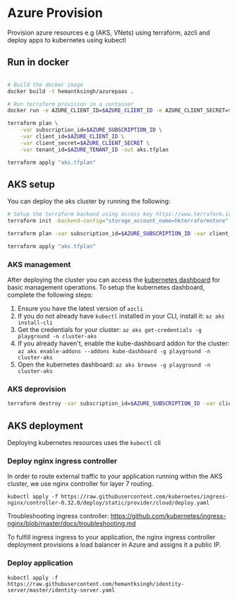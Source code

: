 # Azure Provision

Provision azure resources e.g (AKS, VNets) using terraform, azcli and deploy apps to kubernetes using kubectl

## Run in docker
```sh

# Build the docker image
docker build -t hemantksingh/azurepaas .

# Run terraform provision in a container
docker run -e AZURE_CLIENT_ID=$AZURE_CLIENT_ID -e AZURE_CLIENT_SECRET=$AZURE_CLIENT_SECRET -e AZURE_SUBSCRIPTION_ID=$AZURE_SUBSCRIPTION_ID -e AZURE_TENANT_ID=$AZURE_TENANT_ID -it hemantksingh/terraform /bin/bash

terraform plan \
    -var subscription_id=$AZURE_SUBSCRIPTION_ID \
    -var client_id=$AZURE_CLIENT_ID \
    -var client_secret=$AZURE_CLIENT_SECRET \
    -var tenant_id=$AZURE_TENANT_ID -out aks.tfplan

terraform apply "aks.tfplan"
```

## AKS setup

You can deploy the aks cluster by running the following:

```sh
# Setup the terraform backend using access key https://www.terraform.io/docs/backends/types/azurerm.html
terraform init -backend-config="storage_account_name=hkterraformstore" -backend-config="container_name=cluster-state" -backend-config="key=lolcat.tfstate" -backend-config="access_key=$BACKEND_ACCESS_KEY"

terraform plan -var subscription_id=$AZURE_SUBSCRIPTION_ID -var client_id=$AZURE_CLIENT_ID -var client_secret=$AZURE_CLIENT_SECRET -var tenant_id=$AZURE_TENANT_ID -out aks.tfplan

terraform apply "aks.tfplan"
```

### AKS management

After deploying the cluster you can access the [kubernetes dashboard](https://docs.microsoft.com/en-gb/azure/aks/kubernetes-dashboard) for basic management operations. To setup the kubernetes dashboard, complete the following steps:

1. Ensure you have the latest version of `azcli`
2. If you do not already have `kubectl` installed in your CLI, install it: `az aks install-cli`
3. Get the credentials for your cluster: `az aks get-credentials -g playground -n cluster-aks`
4. If you already haven't, enable the kube-dashboard addon for the cluster: `az aks enable-addons --addons kube-dashboard -g playground -n cluster-aks`
5. Open the kubernetes dashboard: `az aks browse -g playground -n cluster-aks`

### AKS deprovision

```sh
terraform destroy -var subscription_id=$AZURE_SUBSCRIPTION_ID -var client_id=$AZURE_CLIENT_ID -var client_secret=$AZURE_CLIENT_SECRET -var tenant_id=$AZURE_TENANT_ID
```

## AKS deployment

Deploying kubernetes resources uses the `kubectl` cli

### Deploy nginx ingress controller

In order to route external traffic to your application running within the AKS cluster, we use nginx controller for layer 7 routing.

`kubectl apply -f https://raw.githubusercontent.com/kubernetes/ingress-nginx/controller-0.32.0/deploy/static/provider/cloud/deploy.yaml`

Troubleshooting ingress controller: https://github.com/kubernetes/ingress-nginx/blob/master/docs/troubleshooting.md

To fulfill ingress ingress to your application, the nginx ingress controller deployment provisions a load balancer in Azure and assigns it a public IP.

### Deploy application

`kubectl apply -f https://raw.githubusercontent.com/hemantksingh/identity-server/master/identity-server.yaml`

